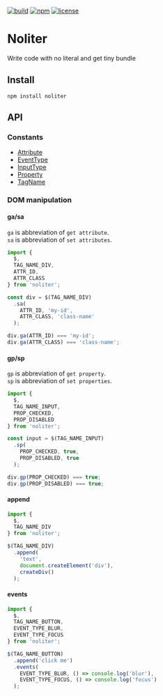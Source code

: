 [![build](https://img.shields.io/github/workflow/status/TroyTae/noliter/noliter/main?style=flat-square)](https://github.com/TroyTae/noliter/actions?query=workflow%3Anoliter)
[![npm](https://img.shields.io/npm/v/noliter?color=%23fb3e44&style=flat-square)](https://www.npmjs.com/package/noliter)
[![license](https://img.shields.io/github/license/TroyTae/noliter?style=flat-square)](https://github.com/TroyTae/noliter/blob/main/LICENSE)

# Noliter

Write code with no literal and get tiny bundle

## Install

```
npm install noliter
```

## API

### Constants

 - [Attribute](./src/constants/Attribute.ts)
 - [EventType](./src/constants/EventType.ts)
 - [InputType](./src/constants/InputType.ts)
 - [Property](./src/constants/Property.ts)
 - [TagName](./src/constants/TagName.ts)

### DOM manipulation

#### ga/sa

`ga` is abbreviation of `get attribute`.  
`sa` is abbreviation of `set attributes`.  

```javascript
import {
  $,
  TAG_NAME_DIV,
  ATTR_ID,
  ATTR_CLASS
} from 'noliter';

const div = $(TAG_NAME_DIV)
  .sa(
    ATTR_ID, 'my-id',
    ATTR_CLASS, 'class-name'
  );

div.ga(ATTR_ID) === 'my-id';
div.ga(ATTR_CLASS) === 'class-name';
```

#### gp/sp

`gp` is abbreviation of `get property`.  
`sp` is abbreviation of `set properties`.  

```javascript
import {
  $,
  TAG_NAME_INPUT,
  PROP_CHECKED,
  PROP_DISABLED
} from 'noliter';

const input = $(TAG_NAME_INPUT)
  .sp(
    PROP_CHECKED, true,
    PROP_DISABLED, true
  );

div.gp(PROP_CHECKED) === true;
div.gp(PROP_DISABLED) === true;
```

#### append

```javascript
import {
  $,
  TAG_NAME_DIV
} from 'noliter';

$(TAG_NAME_DIV)
  .append(
    'text',
    document.createElement('div'),
    createDiv()
  );
```

#### events

```javascript
import {
  $,
  TAG_NAME_BUTTON,
  EVENT_TYPE_BLUR,
  EVENT_TYPE_FOCUS
} from 'noliter';

$(TAG_NAME_BUTTON)
  .append('click me')
  .events(
    EVENT_TYPE_BLUR, () => console.log('blur'),
    EVENT_TYPE_FOCUS, () => console.log('focus')
  );
```
